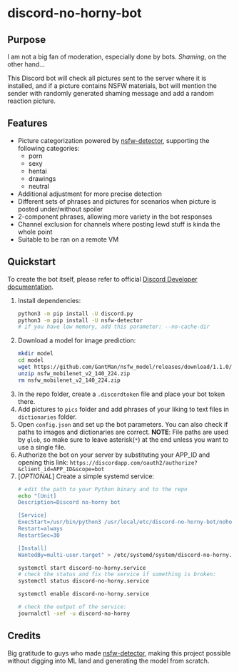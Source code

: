 # discord-no-horny-bot

## Purpose
I am not a big fan of moderation, especially done by bots. *Shaming*, on the other hand...

This Discord bot will check all pictures sent to the server where it is installed, and if a picture contains NSFW materials, bot will mention the sender with randomly generated shaming message and add a random reaction picture.

## Features
- Picture categorization powered by [nsfw-detector](https://pypi.org/project/nsfw-detector/), supporting the following categories:
    - porn
    - sexy
    - hentai
    - drawings
    - neutral
- Additional adjustment for more precise detection
- Different sets of phrases and pictures for scenarios when picture is posted under/without spoiler
- 2-component phrases, allowing more variety in the bot responses
- Channel exclusion for channels where posting lewd stuff is kinda the whole point
- Suitable to be ran on a remote VM

## Quickstart
To create the bot itself, please refer to official [Discord Developer documentation](https://discordpy.readthedocs.io/en/stable/discord.html).

1. Install dependencies:
    ```bash
    python3 -m pip install -U discord.py
    python3 -m pip install -U nsfw-detector
    # if you have low memory, add this parameter: --no-cache-dir
    ```
2. Download a model for image prediction:
    ```bash
    mkdir model
    cd model
    wget https://github.com/GantMan/nsfw_model/releases/download/1.1.0/nsfw_mobilenet_v2_140_224.zip
    unzip nsfw_mobilenet_v2_140_224.zip
    rm nsfw_mobilenet_v2_140_224.zip
    ```
3. In the repo folder, create a `.discordtoken` file and place your bot token there.
4. Add pictures to `pics` folder and add phrases of your liking to text files in `dictionaries` folder.
5. Open `config.json` and set up the bot parameters. You can also check if paths to images and dictionaries are correct.
   **NOTE**: File paths are used by `glob`, so make sure to leave asterisk(`*`) at the end unless you want to use a single file.
6. Authorize the bot on your server by substituting your APP_ID and opening this link:
    `https://discordapp.com/oauth2/authorize?&client_id=APP_ID&scope=bot`
7. [*OPTIONAL*] Create a simple systemd service:
    ```bash
    # edit the path to your Python binary and to the repo
    echo "[Unit]
    Description=Discord no-horny bot

    [Service]
    ExecStart=/usr/bin/python3 /usr/local/etc/discord-no-horny-bot/nohorny.py
    Restart=always
    RestartSec=30

    [Install]
    WantedBy=multi-user.target" > /etc/systemd/system/discord-no-horny.service

    systemctl start discord-no-horny.service
    # check the status and fix the service if something is broken:
    systemctl status discord-no-horny.service

    systemctl enable discord-no-horny.service

    # check the output of the service:
    journalctl -xef -u discord-no-horny
    ```


## Credits
Big gratitude to guys who made [nsfw-detector](https://pypi.org/project/nsfw-detector/), making this project possible without digging into ML land and generating the model from scratch.
